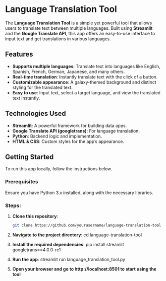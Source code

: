 # Language Translation Tool

The **Language Translation Tool** is a simple yet powerful tool that allows users to translate text between multiple languages. Built using **Streamlit** and the **Google Translate API**, this app offers an easy-to-use interface to input text and get translations in various languages.

## Features
- **Supports multiple languages**: Translate text into languages like English, Spanish, French, German, Japanese, and many others.
- **Real-time translation**: Instantly translate text with the click of a button.
- **Customizable appearance**: A galaxy-themed background and distinct styling for the translated text.
- **Easy to use**: Input text, select a target language, and view the translated text instantly.

## Technologies Used
- **Streamlit**: A powerful framework for building data apps.
- **Google Translate API (googletrans)**: For language translation.
- **Python**: Backend logic and implementation.
- **HTML & CSS**: Custom styles for the app’s appearance.

## Getting Started

To run this app locally, follow the instructions below.

### Prerequisites
Ensure you have Python 3.x installed, along with the necessary libraries.

### Steps:
1. **Clone this repository**:
   ```bash
   git clone https://github.com/yourusername/language-translation-tool.git

2. **Navigate to the project directory**:
  cd language-translation-tool
 
3. **Install the required dependencies**:
   pip install streamlit googletrans==4.0.0-rc1

4. **Run the app**:
 streamlit run language_translation_tool.py

5. **Open your browser and go to http://localhost:8501 to start using the tool**
